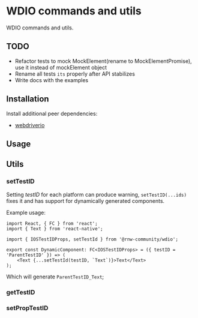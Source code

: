 # WDIO commands and utils

WDIO commands and utils.

## TODO

-   Refactor tests to mock MockElement(rename to MockElementPromise), use it instead of mockElement object
-   Rename all tests `its` properly after API stabilizes
-   Write docs with the examples

## Installation

Install additional peer dependencies:

-   [webdriverio](https://github.com/webdriverio/webdriverio)

## Usage

## Utils

### setTestID

Setting _testID_ for each platform can produce warning, `setTestID(...ids)` fixes it and has support for dynamically
generated components.

Example usage:

```tsx
import React, { FC } from 'react';
import { Text } from 'react-native';

import { IOSTestIDProps, setTestId } from '@rnw-community/wdio';

export const DynamicComponent: FC<IOSTestIDProps> = ({ testID = 'ParentTestID' }) => (
    <Text {...setTestId(testID, `Text`)}>Text</Text>
);
```

Which will generate `ParentTestID_Text`;

### getTestID

### setPropTestID
